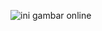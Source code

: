 ![ini gambar online](https://lh3.googleusercontent.com/fife/AAbDypAJZi7mIjzVm6_g1nhML5szVs_iM59ibh2IrmWQMplaMPDVKmHSXUZyV_lY_7C15eMKfllk8rx2IMtHr1MB7n0kWorKPZkRXvCEyvk_C_beFO9vlnOzr1RrmI3EnI6QxkNkSpaAZ0oovVbGRrEzCs9lPBLYmVQbJ_9c8bYEhmdrUN9mr2wGm5-nJOKT8HdncJqvQXuGi3eQoxMukkn1Ds3B1roiO2AE4web7fn2thBv0rnhGSCCewOLHxmW-mTXJOKG001kT1wxqQ6zlD8JQLpYrfnEVoqU4hhKvpm7_JmsFWw1spUpKOWj7k_c-6AFh5kPEviQqIHxY7PfEUXAbnN0_iiAwZE2w4KMyKI7yKHDo6CwFunbZJlpGxuVlRIBXLkETRM1uymhiYD_XcGKb2CaLvfxmMhos9NOMN8GrPOrgghYg1am6iQlEXAFJxGelT_zGtZPpTpfwz09kY7BiXH8618aRehG_pTWFEi5fFjSC-h8lHBMYTR5pmH5c4HFVFbfofmnYSMhDaPb_QSgJG66DCwnqygoMWHB2DQFHKjBtUNaJca6js35WVLyjnu3bna9XlOdlZeuTlLjKhkcXnZKBSScVdQFGXOkOBS6u1SiwYTqI0ruGpRPsCdj12FHdBz0Kq3HkHJu5Y3FwFIL14RbrLtEISXWMp8jvj-7pfFjGi2QmAwiNdJgKSdRAnM5bD3Qu18D9QODs7yYCpTiA8fkMy087RH0vG7cNSu-OkXZ8BJZ2Q8JmL-nsK6xoxfCJMSdxVCxg8i79Hk5aDJzQQCJzV5C1xMrPOZHiXONQ9gBTc9shrB2ebMfWxTmjwATTPI51uwLDoB3YY7xmFGYVE661axTnLqsn6ODtXvZbSl_K6s-US9-K96--S8cJbMvk8INjwpcB6OA0xlUDMLbQbI8hcJZCn-phZpPosbhoaKHxjmQCRHwIlnEgdDamfXyw4j0SJjFimib5OxuMHjJuLoG_oTSqfIDqbzaxGWAeZ0fUbNR-5hKk3yl-B62-qM8Thm6Ln3V3cCvLkWnAnhcPxjYTRK6muNjSKMZNaXVroZdIz8-MITnjp13MtlkNliiaJe456y5vSri1ZzhNLmEhKyFismgKf3hhzFlRZLSk6lwvzHpnNPCgiirjBaTngubfPpOwIB1rATDvQl1-NxuRvWQ3x1Wb9KAm_mf9eeZPKwD3l4TFO_GMolfEpGt4CUlHuKr5VtVL_j8AW23UWHP_we72OV-J5-8tSt-d95BHxCL216cEv_3NIXbxmxA6RC1x5mhSNRaE4UUcpYfI_GjoTF6cFUCmlll6PnldCHIV3y_U4jqfVlQQkXemo6ZQfHenvYbFAffnJOotk0FIbAbrbLnYU5jCPyCm5xTbxTz_Xrnt_fu3YlgyqdMKFel8Wif5Fa_WsHkzJJNyvN7Y41_NU4148E_ZtU9hwPA7PpfGyMHpKJVFKhCRXNOGCOS5eM9aXbsb20MJ_KTg9FVJVrjY49-bU_YWWFXkqm-ZkjwndobkN8r-Wc-Xim126Y3gTzd1C8ujrwubj0Ur9ipbFcMcKuG5ja8teIvm0JWpkQXCGLFiD-eVytP6TT9L2Gem5Z8pR0ATLKQBHPqzk04rYRQYVBOc_q-OyErqojbKLqfkARtJhrA3sNzd936uwzNsDHGUfBeVw=w2880-h1344)
